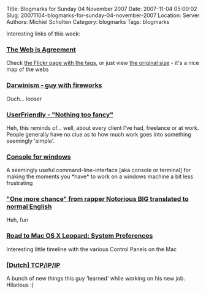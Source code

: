 Title: Blogmarks for Sunday 04 November 2007
Date: 2007-11-04 05:00:02
Slug: 20071104-blogmarks-for-sunday-04-november-2007
Location: Server
Authors: Michiel Scholten
Category: blogmarks
Tags: blogmarks

<p>Interesting links of this week:</p>
<h3><a href="http://blog.whatfettle.com/2007/10/31/the_web_is_agreement/">The Web is Agreement</a></h3>
<p>Check <a href="http://www.flickr.com/photos/psd/1805709102/">the Flickr page with the tags</a>, or just view <a href="http://www.flickr.com/photo_zoom.gne?id=1805709102&amp;size=o">the original size</a> - it's a nice map of the webs</p>
<h3><a href="http://fukung.net/v/5714/darwinism02.gif">Darwinism - guy with fireworks</a></h3>
<p>Ouch... looser</p>
<h3><a href="http://ars.userfriendly.org/cartoons/?id=20071029">UserFriendly - "Nothing too fancy"</a></h3>
<p>Heh, this reminds of... well, about every client I've had, freelance or at work. People generally have no clue as to how much work goes into something seemingly 'simple'.</p>
<h3><a href="http://sourceforge.net/projects/console/">Console for windows</a></h3>
<p>A seemingly useful command-line-interface [aka console or terminal] for making the moments you *have* to work on a windows machine a bit less frustrating</p>
<h3><a href="http://www.bizbag.com/Misc%20articles/Rap%20Lyrics%20Translated.htm">"One more chance" from rapper Notorious BIG translated to normal English</a></h3>
<p>Heh, fun</p>
<h3><a href="http://www.appleinsider.com/print.php?id=3343">Road to Mac OS X Leopard: System Preferences</a></h3>
<p>Interesting little timeline with the various Control Panels on the Mac</p>
<h3><a href="http://blog.knudde.be/tcp/ip/ip">[Dutch] TCP/IP/IP</a></h3>
<p>A bunch of new things this guy 'learned' while working on his new job. Hilarious :)</p>
